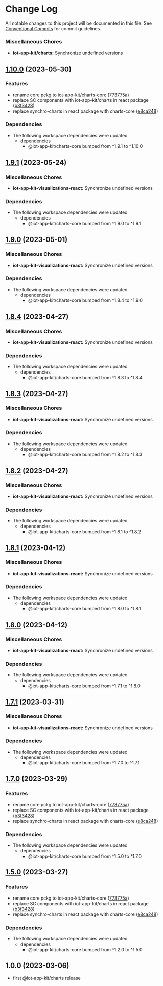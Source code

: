 # Change Log

All notable changes to this project will be documented in this file.
See [Conventional Commits](https://conventionalcommits.org) for commit guidelines.



### Miscellaneous Chores

* **iot-app-kit/charts:** Synchronize undefined versions
## [1.10.0](https://github.com/corteggiano/synchro-charts/compare/iot-app-kit-visualizations-react-v1.9.1...iot-app-kit-visualizations-react-v1.10.0) (2023-05-30)


### Features

* rename core pckg to iot-app-kit/charts-core ([773775a](https://github.com/corteggiano/synchro-charts/commit/773775a21a6ce5977b73ae2c32d4671c5055b126))
* replace SC components with iot-app-kit/charts in react package ([b3f3428](https://github.com/corteggiano/synchro-charts/commit/b3f342869761a7036491273e6151b63d558eaf92))
* replace synchro-charts in react package with charts-core ([e8ca248](https://github.com/corteggiano/synchro-charts/commit/e8ca2488440ca2b68285ce5a085d5758fa4d809a))


### Dependencies

* The following workspace dependencies were updated
  * dependencies
    * @iot-app-kit/charts-core bumped from ^1.9.1 to ^1.10.0

## [1.9.1](https://github.com/awslabs/synchro-charts/compare/iot-app-kit-visualizations-react-v1.9.0...iot-app-kit-visualizations-react-v1.9.1) (2023-05-24)


### Miscellaneous Chores

* **iot-app-kit-visualizations-react:** Synchronize undefined versions


### Dependencies

* The following workspace dependencies were updated
  * dependencies
    * @iot-app-kit/charts-core bumped from ^1.9.0 to ^1.9.1

## [1.9.0](https://github.com/awslabs/synchro-charts/compare/iot-app-kit-visualizations-react-v1.8.4...iot-app-kit-visualizations-react-v1.9.0) (2023-05-01)


### Miscellaneous Chores

* **iot-app-kit-visualizations-react:** Synchronize undefined versions


### Dependencies

* The following workspace dependencies were updated
  * dependencies
    * @iot-app-kit/charts-core bumped from ^1.8.4 to ^1.9.0

## [1.8.4](https://github.com/awslabs/synchro-charts/compare/iot-app-kit-visualizations-react-v1.8.3...iot-app-kit-visualizations-react-v1.8.4) (2023-04-27)


### Miscellaneous Chores

* **iot-app-kit-visualizations-react:** Synchronize undefined versions


### Dependencies

* The following workspace dependencies were updated
  * dependencies
    * @iot-app-kit/charts-core bumped from ^1.8.3 to ^1.8.4

## [1.8.3](https://github.com/awslabs/synchro-charts/compare/iot-app-kit-visualizations-react-v1.8.2...iot-app-kit-visualizations-react-v1.8.3) (2023-04-27)


### Miscellaneous Chores

* **iot-app-kit-visualizations-react:** Synchronize undefined versions


### Dependencies

* The following workspace dependencies were updated
  * dependencies
    * @iot-app-kit/charts-core bumped from ^1.8.2 to ^1.8.3

## [1.8.2](https://github.com/awslabs/synchro-charts/compare/iot-app-kit-visualizations-react-v1.8.1...iot-app-kit-visualizations-react-v1.8.2) (2023-04-27)


### Miscellaneous Chores

* **iot-app-kit-visualizations-react:** Synchronize undefined versions


### Dependencies

* The following workspace dependencies were updated
  * dependencies
    * @iot-app-kit/charts-core bumped from ^1.8.1 to ^1.8.2

## [1.8.1](https://github.com/awslabs/synchro-charts/compare/iot-app-kit-visualizations-react-v1.8.0...iot-app-kit-visualizations-react-v1.8.1) (2023-04-12)


### Miscellaneous Chores

* **iot-app-kit-visualizations-react:** Synchronize undefined versions


### Dependencies

* The following workspace dependencies were updated
  * dependencies
    * @iot-app-kit/charts-core bumped from ^1.8.0 to ^1.8.1

## [1.8.0](https://github.com/awslabs/synchro-charts/compare/iot-app-kit-visualizations-react-v1.7.1...iot-app-kit-visualizations-react-v1.8.0) (2023-04-12)


### Miscellaneous Chores

* **iot-app-kit-visualizations-react:** Synchronize undefined versions


### Dependencies

* The following workspace dependencies were updated
  * dependencies
    * @iot-app-kit/charts-core bumped from ^1.7.1 to ^1.8.0

## [1.7.1](https://github.com/awslabs/synchro-charts/compare/iot-app-kit-visualizations-react-v1.7.0...iot-app-kit-visualizations-react-v1.7.1) (2023-03-31)


### Miscellaneous Chores

* **iot-app-kit-visualizations-react:** Synchronize undefined versions


### Dependencies

* The following workspace dependencies were updated
  * dependencies
    * @iot-app-kit/charts-core bumped from ^1.7.0 to ^1.7.1

## [1.7.0](https://github.com/awslabs/synchro-charts/compare/iot-app-kit-visualizations-react-v1.6.0...iot-app-kit-visualizations-react-v1.7.0) (2023-03-29)


### Features

* rename core pckg to iot-app-kit/charts-core ([773775a](https://github.com/awslabs/synchro-charts/commit/773775a21a6ce5977b73ae2c32d4671c5055b126))
* replace SC components with iot-app-kit/charts in react package ([b3f3428](https://github.com/awslabs/synchro-charts/commit/b3f342869761a7036491273e6151b63d558eaf92))
* replace synchro-charts in react package with charts-core ([e8ca248](https://github.com/awslabs/synchro-charts/commit/e8ca2488440ca2b68285ce5a085d5758fa4d809a))


### Dependencies

* The following workspace dependencies were updated
  * dependencies
    * @iot-app-kit/charts-core bumped from ^1.5.0 to ^1.7.0

## [1.5.0](https://github.com/awslabs/synchro-charts/compare/iot-app-kit-visualizations-react-v1.2.0...iot-app-kit-visualizations-react-v1.5.0) (2023-03-27)


### Features

* rename core pckg to iot-app-kit/charts-core ([773775a](https://github.com/awslabs/synchro-charts/commit/773775a21a6ce5977b73ae2c32d4671c5055b126))
* replace SC components with iot-app-kit/charts in react package ([b3f3428](https://github.com/awslabs/synchro-charts/commit/b3f342869761a7036491273e6151b63d558eaf92))
* replace synchro-charts in react package with charts-core ([e8ca248](https://github.com/awslabs/synchro-charts/commit/e8ca2488440ca2b68285ce5a085d5758fa4d809a))


### Dependencies

* The following workspace dependencies were updated
  * dependencies
    * @iot-app-kit/charts-core bumped from ^1.2.0 to ^1.5.0

## 1.0.0 (2023-03-06)
* first @iot-app-kit/charts release

